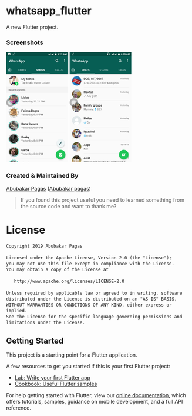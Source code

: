 # whatsapp_flutter

A new Flutter project.

### Screenshots
 <img src="pagas1.png" height="300em" /> 

<img src="pagas2.png" height="300em" />



### Created & Maintained By 

[Abubakar Pagas](https://github.com/habupagas) ([Abubakar pagas](https://www.linkedin.com/in/abubakar-pagas))

 > If you found this project useful you need to  learned something from the source code and want to thank me?

# License

    Copyright 2019 Abubakar Pagas

    Licensed under the Apache License, Version 2.0 (the "License");
    you may not use this file except in compliance with the License.
    You may obtain a copy of the License at

       http://www.apache.org/licenses/LICENSE-2.0

    Unless required by applicable law or agreed to in writing, software
    distributed under the License is distributed on an "AS IS" BASIS,
    WITHOUT WARRANTIES OR CONDITIONS OF ANY KIND, either express or implied.
    See the License for the specific language governing permissions and
    limitations under the License.

## Getting Started

This project is a starting point for a Flutter application.

A few resources to get you started if this is your first Flutter project:

- [Lab: Write your first Flutter app](https://flutter.dev/docs/get-started/codelab)
- [Cookbook: Useful Flutter samples](https://flutter.dev/docs/cookbook)

For help getting started with Flutter, view our
[online documentation](https://flutter.dev/docs), which offers tutorials,
samples, guidance on mobile development, and a full API reference.
